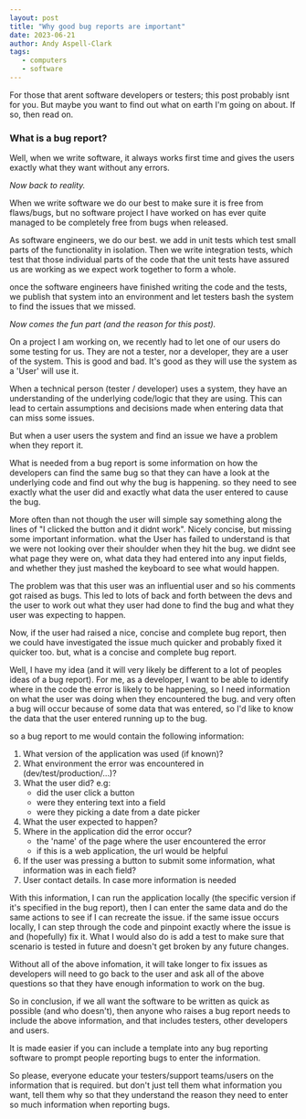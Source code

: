 ```yaml
---
layout: post
title: "Why good bug reports are important"
date: 2023-06-21
author: Andy Aspell-Clark
tags:
   - computers
   - software
---
```


For those that arent software developers or testers; this post probably isnt for you. But maybe you want to find out what on earth I'm going on about. If so, then read on.

### What is a bug report?

Well, when we write software, it always works first time and gives the users exactly what they want without any errors.

_Now back to reality._

When we write software we do our best to make sure it is free from flaws/bugs, but no software project I have worked on has ever quite managed to be completely free from bugs when released.

As software engineers, we do our best. we add in unit tests which test small parts of the functionality in isolation. Then we write integration tests, which test that those individual parts of the code that the unit tests have assured us are working as we expect work together to form a whole.

once the software engineers have finished writing the code and the tests, we publish that system into an environment and let testers bash the system to find the issues that we missed.

_Now comes the fun part (and the reason for this post)._

On a project I am working on, we recently had to let one of our users do some testing for us. They are not a tester, nor a developer, they are a user of the system. This is good and bad. It's good as they will use the system as a 'User' will use it.

When a technical person (tester / developer) uses a system, they have an understanding of the underlying code/logic that they are using. This can lead to certain assumptions and decisions made when entering data that can miss some issues.

But when a user users the system and find an issue we have a problem when they report it.

What is needed from a bug report is some information on how the developers can find the same bug so that they can have a look at the underlying code and find out why the bug is happening. so they need to see exactly what the user did and exactly what data the user entered to cause the bug.

More often than not though the user will simple say something along the lines of "I clicked the button and it didnt work". Nicely concise, but missing some important information. what the User has failed to understand is that we were not looking over their shoulder when they hit the bug. we didnt see what page they were on, what data they had entered into any input fields, and whether they just mashed the keyboard to see what would happen.

The problem was that this user was an influential user and so his comments got raised as bugs. This led to lots of back and forth between the devs and the user to work out what they user had done to find the bug and what they user was expecting to happen.

Now, if the user had raised a nice, concise and complete bug report, then we could have investigated the issue much quicker and probably fixed it quicker too. but, what is a concise and complete bug report.

Well, I have my idea (and it will very likely be different to a lot of peoples ideas of a bug report). For me, as a developer, I want to be able to identify where in the code the error is likely to be happening, so I need information on what the user was doing when they encountered the bug. and very often a bug will occur because of some data that was entered, so I'd like to know the data that the user entered running up to the bug. 

so a bug report to me would contain the following information:

1. What version of the application was used (if known)?
1. What environment the error was encountered in (dev/test/production/...)?
1. What the user did? e.g:
    * did the user click a button
    * were they entering text into a field
    * were they picking a date from a date picker
1. What the user expected to happen? 
1. Where in the application did the error occur?    
    * the 'name' of the page where the user encountered the error
    * if this is a web application, the url would be helpful
1. If the user was pressing a button to submit some information, what information was in each field?
1. User contact details. In case more information is needed 

With this information, I can run the application locally (the specific version if it's specified in the bug report), then I can enter the same data and do the same actions to see if I can recreate the issue. if the same issue occurs locally, I can step through the code and pinpoint exactly where the issue is and (hopefully) fix it.
What I would also do is add a test to make sure that scenario is tested in future and doesn't get broken by any future changes. 

Without all of the above infomation, it will take longer to fix issues as developers will need to go back to the user and ask all of the above questions so that they have enough information to work on the bug.

So in conclusion, if we all want the software to be written as quick as possible (and who doesn't), then anyone who raises a bug report needs to include the above information, and that includes testers, other developers and users.

It is made easier if you can include a template into any bug reporting software to prompt people reporting bugs to enter the information.

So please, everyone educate your testers/support teams/users on the information that is required. but don't just tell them what information you want, tell them why so that they understand the reason they need to enter so much information when reporting bugs.
